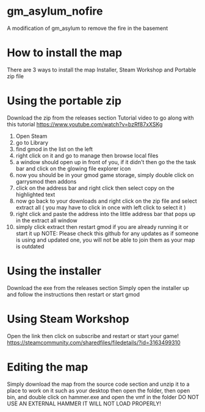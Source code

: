 # gm_asylum_nofire
A modification of gm_asylum to remove the fire in the basement 
# How to install the map
There are 3 ways to install the map Installer, Steam Workshop and Portable zip file
# Using the portable zip
Download the zip from the releases section
Tutorial video to go along with this tutorial https://www.youtube.com/watch?v=bzRf87xXSKg
1. Open Steam
2. go to Library
3. find gmod in the list on the left
4. right click on it and go to manage then browse local files
5. a window should open up in front of you, if it didn't then go the the task bar and click on the glowing file explorer icon
6. now you should be in your gmod game storage, simply double click on garrysmod then addons
7. click on the address bar and right click  then select copy on the highlighted text
8. now go back to your downloads and right click on the zip file and select extract all ( you may have to click in once with left click to select it )
9. right click and paste the address into the little address bar that pops up in the extract all window
10. simply click extract then restart gmod if you are already running it or start it up
NOTE: Please check this github for any updates as if someone is using and updated one, you will not be able to join them as your map is outdated

# Using the installer
Download the exe from the releases section
Simply open the installer up and follow the instructions then restart or start gmod
# Using Steam Workshop
Open the link then click on subscribe and restart or start your game!
https://steamcommunity.com/sharedfiles/filedetails/?id=3163499310
# Editing the map
Simply download the map from the source code section and unzip it to a place to work on it such as your desktop then open the folder, then open bin, and double click on hammer.exe and open the vmf in the folder DO NOT USE AN EXTERNAL HAMMER IT WILL NOT LOAD PROPERLY!

